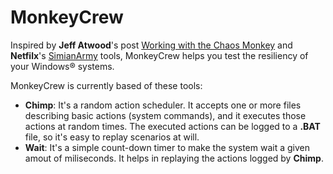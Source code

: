 # MonkeyCrew

Inspired by **Jeff Atwood**'s post [Working with the Chaos Monkey](https://blog.codinghorror.com/working-with-the-chaos-monkey/) and **Netfilx**'s [SimianArmy](https://github.com/Netfilx/SimianArmy) tools, MonkeyCrew helps you test the resiliency of your Windows&reg; systems.

MonkeyCrew is currently based of these tools:

- **Chimp**: It's a random action scheduler. It accepts one or more files describing basic actions (system commands), and it executes those actions at random times. The executed actions can be logged to a **.BAT** file, so it's easy to replay scenarios at will.
- **Wait**: It's a simple count-down timer to make the system wait a given amout of miliseconds. It helps in replaying the actions logged by **Chimp**.
